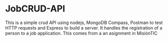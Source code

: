 # JobCRUD-API
This is a simple crud API using nodejs, MongoDB Compass, Postman to test HTTP requests and Express to build a server. It handles the registration of a person to a job application. This comes from a an asignment in MisiónTIC

